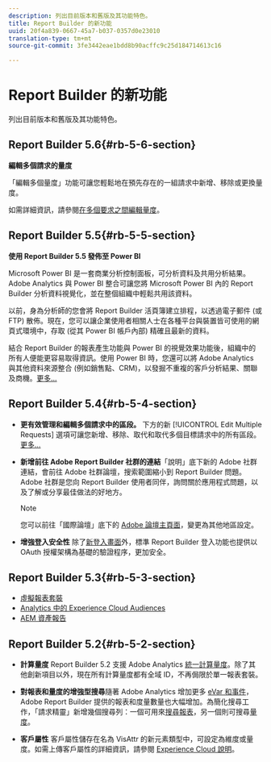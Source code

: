 ```yaml
---
description: 列出目前版本和舊版及其功能特色。
title: Report Builder 的新功能
uuid: 20f4a839-0667-45a7-b037-0357d0e23010
translation-type: tm+mt
source-git-commit: 3fe3442eae1bdd8b90acffc9c25d184714613c16

---
```



# Report Builder 的新功能

列出目前版本和舊版及其功能特色。

## Report Builder 5.6{#rb-5-6-section}

**編輯多個請求的量度**

「編輯多個量度」功能可讓您輕鬆地在預先存在的一組請求中新增、移除或更換量度。

如需詳細資訊，請參閱[在多個要求之間編輯量度](/help/analyze/report-builder/manage-requests/edit-multiple-metrics.md)。

## Report Builder 5.5{#rb-5-5-section}

**使用 Report Builder 5.5 發佈至 Power BI**

Microsoft Power BI 是一套商業分析控制面板，可分析資料及共用分析結果。Adobe Analytics 與 Power BI 整合可讓您將 Microsoft Power BI 內的 Report Builder 分析資料視覺化，並在整個組織中輕鬆共用該資料。

以前，身為分析師的您會將 Report Builder 活頁簿建立排程，以透過電子郵件 (或 FTP) 散佈。現在，您可以讓企業使用者相關人士在各種平台與裝置皆可使用的網頁式環境中，存取 (從其 Power BI 帳戶內部) 精確且最新的資料。

結合 Report Builder 的報表產生功能與 Power BI 的視覺效果功能後，組織中的所有人便能更容易取得資訊。使用 Power BI 時，您還可以將 Adobe Analytics 與其他資料來源整合 (例如銷售點、CRM)，以發掘不重複的客戶分析結果、關聯及商機。[更多...](/help/analyze/report-builder/c-publish-power-bi/power-bi.md)

## Report Builder 5.4{#rb-5-4-section}

* **更有效管理和編輯多個請求中的區段。** 下方的新 [!UICONTROL Edit Multiple Requests] 選項可讓您新增、移除、取代和取代多個目標請求中的所有區段。 [更多...](/help/analyze/report-builder/data-requests/segmentation.md#section_C3D63FCBE1A94369A319243313B03C93)

* **新增前往 Adobe Report Builder 社群的連結**「說明」底下新的 Adobe 社群連結，會前往 Adobe 社群論壇，搜索範圍縮小到 Report Builder 問題。Adobe 社群是您向 Report Builder 使用者同伴，詢問關於應用程式問題，以及了解或分享最佳做法的好地方。

   >[!NOTE]
   >
   >您可以前往「國際論壇」底下的 [Adobe 論壇主頁面](https://forums.adobe.com/welcome)，變更為其他地區設定。

* **增強登入安全性** 除了[新登入畫面](/help/analyze/report-builder/setup/login.md)外，標準 Report Builder 登入功能也提供以 OAuth 授權架構為基礎的驗證程序，更加安全。

## Report Builder 5.3{#rb-5-3-section}

* [虛擬報表套裝](https://docs.adobe.com/help/zh-Hant/analytics/components/virtual-report-suites/vrs-about.html)
* [Analytics 中的 Experience Cloud Audiences](https://docs.adobe.com/content/help/zh-Hant/core-services/interface/audiences/audience-library.html)
* [AEM 資產報告](https://docs.adobe.com/content/help/en/analytics/integration/aem-assets-reporting.html)

## Report Builder 5.2{#rb-5-2-section}

* **計算量度** Report Builder 5.2 支援 Adobe Analytics [統一計算量度](/help/analyze/report-builder/layout/c-metrics-dimensions/calculated-metrics.md)。除了其他創新項目以外，現在所有計算量度都有全域 ID，不再侷限於單一報表套裝。

* **對報表和量度的增強型搜尋**&#x200B;隨著 Adobe Analytics 增加更多 [eVar 和事件](https://docs.adobe.com/content/help/en/analytics/implementation/vars/page-vars/events/event-serialization.html)，Adobe Report Builder 提供的報表和度量數量也大幅增加。為簡化搜尋工作，「請求精靈」新增幾個搜尋列：一個可用來[搜尋報表](/help/analyze/report-builder/data-requests/c-report-types/select-report-types.md)，另一個則可搜尋[量度](/help/analyze/report-builder/layout/c-metrics-dimensions/t-add-metrics-and-dimensions.md)。

* **客戶屬性** 客戶屬性儲存在名為 VisAttr 的新元素類型中，可設定為維度或量度。如需上傳客戶屬性的詳細資訊，請參閱 [Experience Cloud 說明](https://docs.adobe.com/content/help/zh-Hant/core-services/interface/customer-attributes/attributes.html)。

